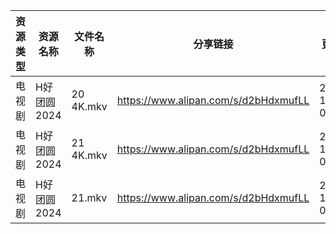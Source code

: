 | 资源类型 | 资源名称     | 文件名称      | 分享链接                                 | 更新时间                |
| ---- | -------- | --------- | ------------------------------------ | ------------------- |
| 电视剧  | H好团圆2024 | 20 4K.mkv | https://www.alipan.com/s/d2bHdxmufLL | 2024-11-05 00:05:29 |
| 电视剧  | H好团圆2024 | 21 4K.mkv | https://www.alipan.com/s/d2bHdxmufLL | 2024-11-05 00:05:29 |
| 电视剧  | H好团圆2024 | 21.mkv    | https://www.alipan.com/s/d2bHdxmufLL | 2024-11-05 00:05:29 |
